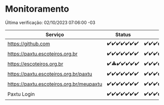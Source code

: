 # Monitoramento

Última verificação: 02/10/2023 07:06:00 -03

|Serviço|Status|Últimas 24h|
|---|---|---|
|https://github.com|<span title="2023-09-25: OK=24">✔️</span><span title="2023-09-26: OK=24">✔️</span><span title="2023-09-27: OK=24">✔️</span><span title="2023-09-28: OK=24">✔️</span><span title="2023-09-29: OK=24">✔️</span><span title="2023-09-30: OK=24">✔️</span><span title="2023-10-01: OK=11">✔️</span>|<span title="01/10/2023 08:02:00 -03 : 200">✔️</span><span title="01/10/2023 09:10:00 -03 : 200">✔️</span><span title="01/10/2023 10:05:00 -03 : 200">✔️</span><span title="01/10/2023 11:03:00 -03 : 200">✔️</span><span title="01/10/2023 12:03:00 -03 : 200">✔️</span><span title="01/10/2023 13:06:00 -03 : 200">✔️</span><span title="01/10/2023 14:03:00 -03 : 200">✔️</span><span title="01/10/2023 15:06:00 -03 : 200">✔️</span><span title="01/10/2023 16:02:00 -03 : 200">✔️</span><span title="01/10/2023 17:04:00 -03 : 200">✔️</span><span title="01/10/2023 18:03:00 -03 : 200">✔️</span><span title="01/10/2023 19:03:00 -03 : 200">✔️</span><span title="01/10/2023 20:04:00 -03 : 200">✔️</span><span title="01/10/2023 21:29:00 -03 : 200">✔️</span><span title="01/10/2023 22:41:00 -03 : 200">✔️</span><span title="01/10/2023 23:14:00 -03 : 200">✔️</span><span title="02/10/2023 00:06:00 -03 : 200">✔️</span><span title="02/10/2023 01:07:00 -03 : 200">✔️</span><span title="02/10/2023 02:05:00 -03 : 200">✔️</span><span title="02/10/2023 03:08:00 -03 : 200">✔️</span><span title="02/10/2023 04:06:00 -03 : 200">✔️</span><span title="02/10/2023 05:09:00 -03 : 200">✔️</span><span title="02/10/2023 06:06:00 -03 : 200">✔️</span><span title="02/10/2023 07:06:00 -03 : 200">✔️</span>|
|https://paxtu.escoteiros.org.br|<span title="2023-09-25: OK=24">✔️</span><span title="2023-09-26: OK=24">✔️</span><span title="2023-09-27: OK=24">✔️</span><span title="2023-09-28: OK=24">✔️</span><span title="2023-09-29: OK=24">✔️</span><span title="2023-09-30: OK=24">✔️</span><span title="2023-10-01: OK=11">✔️</span>|<span title="01/10/2023 08:02:00 -03 : 200">✔️</span><span title="01/10/2023 09:10:00 -03 : 200">✔️</span><span title="01/10/2023 10:05:00 -03 : 200">✔️</span><span title="01/10/2023 11:03:00 -03 : 200">✔️</span><span title="01/10/2023 12:03:00 -03 : 200">✔️</span><span title="01/10/2023 13:06:00 -03 : 200">✔️</span><span title="01/10/2023 14:03:00 -03 : 200">✔️</span><span title="01/10/2023 15:06:00 -03 : 200">✔️</span><span title="01/10/2023 16:02:00 -03 : 200">✔️</span><span title="01/10/2023 17:04:00 -03 : 200">✔️</span><span title="01/10/2023 18:03:00 -03 : 200">✔️</span><span title="01/10/2023 19:03:00 -03 : 200">✔️</span><span title="01/10/2023 20:04:00 -03 : 200">✔️</span><span title="01/10/2023 21:29:00 -03 : 200">✔️</span><span title="01/10/2023 22:41:00 -03 : 200">✔️</span><span title="01/10/2023 23:14:00 -03 : 200">✔️</span><span title="02/10/2023 00:06:00 -03 : 200">✔️</span><span title="02/10/2023 01:07:00 -03 : 200">✔️</span><span title="02/10/2023 02:05:00 -03 : 200">✔️</span><span title="02/10/2023 03:08:00 -03 : 200">✔️</span><span title="02/10/2023 04:06:00 -03 : 200">✔️</span><span title="02/10/2023 05:09:00 -03 : 200">✔️</span><span title="02/10/2023 06:06:00 -03 : 200">✔️</span><span title="02/10/2023 07:06:00 -03 : 200">✔️</span>|
|https://escoteiros.org.br|<span title="2023-09-25: OK=24">✔️</span><span title="2023-09-26: OK=23, Falhas=1">⚠️</span><span title="2023-09-27: OK=24">✔️</span><span title="2023-09-28: OK=24">✔️</span><span title="2023-09-29: OK=24">✔️</span><span title="2023-09-30: OK=24">✔️</span><span title="2023-10-01: OK=11">✔️</span>|<span title="01/10/2023 08:02:00 -03 : 200">✔️</span><span title="01/10/2023 09:10:00 -03 : 200">✔️</span><span title="01/10/2023 10:05:00 -03 : 200">✔️</span><span title="01/10/2023 11:03:00 -03 : 200">✔️</span><span title="01/10/2023 12:03:00 -03 : 200">✔️</span><span title="01/10/2023 13:06:00 -03 : 200">✔️</span><span title="01/10/2023 14:03:00 -03 : 200">✔️</span><span title="01/10/2023 15:06:00 -03 : 200">✔️</span><span title="01/10/2023 16:02:00 -03 : 200">✔️</span><span title="01/10/2023 17:04:00 -03 : 200">✔️</span><span title="01/10/2023 18:03:00 -03 : 200">✔️</span><span title="01/10/2023 19:03:00 -03 : 200">✔️</span><span title="01/10/2023 20:04:00 -03 : 200">✔️</span><span title="01/10/2023 21:29:00 -03 : 200">✔️</span><span title="01/10/2023 22:41:00 -03 : 200">✔️</span><span title="01/10/2023 23:14:00 -03 : 200">✔️</span><span title="02/10/2023 00:06:00 -03 : 200">✔️</span><span title="02/10/2023 01:07:00 -03 : 200">✔️</span><span title="02/10/2023 02:05:00 -03 : 200">✔️</span><span title="02/10/2023 03:08:00 -03 : 200">✔️</span><span title="02/10/2023 04:06:00 -03 : 200">✔️</span><span title="02/10/2023 05:09:00 -03 : 200">✔️</span><span title="02/10/2023 06:06:00 -03 : 200">✔️</span><span title="02/10/2023 07:06:00 -03 : 200">✔️</span>|
|https://paxtu.escoteiros.org.br/paxtu|<span title="2023-09-25: OK=24">✔️</span><span title="2023-09-26: OK=24">✔️</span><span title="2023-09-27: OK=24">✔️</span><span title="2023-09-28: OK=24">✔️</span><span title="2023-09-29: OK=24">✔️</span><span title="2023-09-30: OK=24">✔️</span><span title="2023-10-01: OK=11">✔️</span>|<span title="01/10/2023 08:03:00 -03 : 200">✔️</span><span title="01/10/2023 09:10:00 -03 : 200">✔️</span><span title="01/10/2023 10:05:00 -03 : 200">✔️</span><span title="01/10/2023 11:03:00 -03 : 200">✔️</span><span title="01/10/2023 12:04:00 -03 : 200">✔️</span><span title="01/10/2023 13:06:00 -03 : 200">✔️</span><span title="01/10/2023 14:03:00 -03 : 200">✔️</span><span title="01/10/2023 15:06:00 -03 : 200">✔️</span><span title="01/10/2023 16:02:00 -03 : 200">✔️</span><span title="01/10/2023 17:04:00 -03 : 200">✔️</span><span title="01/10/2023 18:03:00 -03 : 200">✔️</span><span title="01/10/2023 19:03:00 -03 : 200">✔️</span><span title="01/10/2023 20:04:00 -03 : 200">✔️</span><span title="01/10/2023 21:29:00 -03 : 200">✔️</span><span title="01/10/2023 22:41:00 -03 : 200">✔️</span><span title="01/10/2023 23:14:00 -03 : 200">✔️</span><span title="02/10/2023 00:06:00 -03 : 200">✔️</span><span title="02/10/2023 01:07:00 -03 : 200">✔️</span><span title="02/10/2023 02:05:00 -03 : 200">✔️</span><span title="02/10/2023 03:08:00 -03 : 200">✔️</span><span title="02/10/2023 04:06:00 -03 : 200">✔️</span><span title="02/10/2023 05:09:00 -03 : 200">✔️</span><span title="02/10/2023 06:06:00 -03 : 200">✔️</span><span title="02/10/2023 07:06:00 -03 : 200">✔️</span>|
|https://paxtu.escoteiros.org.br/meupaxtu|<span title="2023-09-25: OK=24">✔️</span><span title="2023-09-26: OK=24">✔️</span><span title="2023-09-27: OK=24">✔️</span><span title="2023-09-28: OK=24">✔️</span><span title="2023-09-29: OK=24">✔️</span><span title="2023-09-30: OK=24">✔️</span><span title="2023-10-01: OK=11">✔️</span>|<span title="01/10/2023 08:03:00 -03 : 200">✔️</span><span title="01/10/2023 09:10:00 -03 : 200">✔️</span><span title="01/10/2023 10:05:00 -03 : 200">✔️</span><span title="01/10/2023 11:03:00 -03 : 200">✔️</span><span title="01/10/2023 12:04:00 -03 : 200">✔️</span><span title="01/10/2023 13:06:00 -03 : 200">✔️</span><span title="01/10/2023 14:03:00 -03 : 200">✔️</span><span title="01/10/2023 15:06:00 -03 : 200">✔️</span><span title="01/10/2023 16:02:00 -03 : 200">✔️</span><span title="01/10/2023 17:04:00 -03 : 200">✔️</span><span title="01/10/2023 18:03:00 -03 : 200">✔️</span><span title="01/10/2023 19:03:00 -03 : 200">✔️</span><span title="01/10/2023 20:04:00 -03 : 200">✔️</span><span title="01/10/2023 21:29:00 -03 : 200">✔️</span><span title="01/10/2023 22:41:00 -03 : 200">✔️</span><span title="01/10/2023 23:14:00 -03 : 200">✔️</span><span title="02/10/2023 00:07:00 -03 : 200">✔️</span><span title="02/10/2023 01:07:00 -03 : 200">✔️</span><span title="02/10/2023 02:05:00 -03 : 200">✔️</span><span title="02/10/2023 03:08:00 -03 : 200">✔️</span><span title="02/10/2023 04:06:00 -03 : 200">✔️</span><span title="02/10/2023 05:09:00 -03 : 200">✔️</span><span title="02/10/2023 06:06:00 -03 : 200">✔️</span><span title="02/10/2023 07:06:00 -03 : 200">✔️</span>|
|Paxtu Login|<span title="2023-09-25: OK=24">✔️</span><span title="2023-09-26: OK=24">✔️</span><span title="2023-09-27: OK=24">✔️</span><span title="2023-09-28: OK=24">✔️</span><span title="2023-09-29: OK=24">✔️</span><span title="2023-09-30: OK=24">✔️</span><span title="2023-10-01: OK=11">✔️</span>|<span title="01/10/2023 08:03:00 -03 : 200">✔️</span><span title="01/10/2023 09:10:00 -03 : 200">✔️</span><span title="01/10/2023 10:05:00 -03 : 200">✔️</span><span title="01/10/2023 11:03:00 -03 : 200">✔️</span><span title="01/10/2023 12:04:00 -03 : 200">✔️</span><span title="01/10/2023 13:06:00 -03 : 200">✔️</span><span title="01/10/2023 14:03:00 -03 : 200">✔️</span><span title="01/10/2023 15:06:00 -03 : 200">✔️</span><span title="01/10/2023 16:02:00 -03 : 200">✔️</span><span title="01/10/2023 17:04:00 -03 : 200">✔️</span><span title="01/10/2023 18:03:00 -03 : 200">✔️</span><span title="01/10/2023 19:03:00 -03 : 200">✔️</span><span title="01/10/2023 20:04:00 -03 : 200">✔️</span><span title="01/10/2023 21:29:00 -03 : 200">✔️</span><span title="01/10/2023 22:41:00 -03 : 200">✔️</span><span title="01/10/2023 23:14:00 -03 : 200">✔️</span><span title="02/10/2023 00:07:00 -03 : 200">✔️</span><span title="02/10/2023 01:07:00 -03 : 200">✔️</span><span title="02/10/2023 02:05:00 -03 : 200">✔️</span><span title="02/10/2023 03:08:00 -03 : 200">✔️</span><span title="02/10/2023 04:06:00 -03 : 200">✔️</span><span title="02/10/2023 05:09:00 -03 : 200">✔️</span><span title="02/10/2023 06:06:00 -03 : 200">✔️</span><span title="02/10/2023 07:06:00 -03 : 200">✔️</span>|
